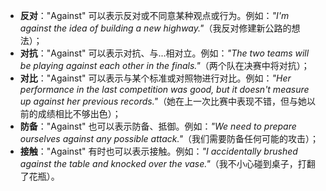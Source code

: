 + **反对**："Against" 可以表示反对或不同意某种观点或行为。例如：*"I'm against the idea of building a new highway."*（我反对修建新公路的想法）；
+ **对抗**："Against" 可以表示对抗、与...相对立。例如：*"The two teams will be playing against each other in the finals."*（两个队在决赛中将对抗）；
+ **对比**："Against" 可以表示与某个标准或对照物进行对比。例如：*"Her performance in the last competition was good, but it doesn't measure up against her previous records."*（她在上一次比赛中表现不错，但与她以前的成绩相比不够出色）；
+ **防备**："Against" 也可以表示防备、抵御。例如：*"We need to prepare ourselves against any possible attack."*（我们需要防备任何可能的攻击）；
+ **接触**："Against" 有时也可以表示接触。例如：*"I accidentally brushed against the table and knocked over the vase."*（我不小心碰到桌子，打翻了花瓶）。